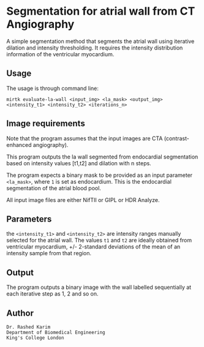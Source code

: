 # Segmentation for atrial wall from CT Angiography 
A simple segmentation method that segments the atrial wall using iterative dilation and intensity thresholding. It requires the intensity distribution information of the ventricular myocardium. 

## Usage 
The usage is through command line: 
```
mirtk evaluate-la-wall <input_img> <la_mask> <output_img> <intensity_t1> <intensity_t2> <iterations_n>
```

## Image requirements 
Note that the program assumes that the input images are CTA (contrast-enhanced angiography). 

This program outputs the la wall segmented from endocardial segmentation based on intensity values [t1,t2] and dilation with n steps. 

The program expects a binary mask to be provided as an input parameter ```<la_mask>```, where ```1``` is set as endocardium. This is the endocardial segmentation of the atrial blood pool. 

All input image files are either NifTII or GIPL or HDR Analyze. 

## Parameters 
the ```<intensity_t1>``` and ```<intensity_t2>``` are intensity ranges manually selected for the atrial wall. The values ```t1``` and ```t2``` are ideally obtained from ventricular myocardium, +/- 2-standard deviations of the mean of an intensity sample from that region. 

## Output 
The program outputs a binary image with the wall labelled sequentially at each iterative step as 1, 2 and so on. 

## Author 
```
Dr. Rashed Karim 
Department of Biomedical Engineering 
King's College London 
```

